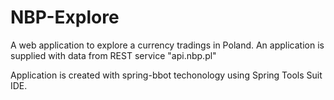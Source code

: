 # NBP-Explore
A web application to explore a currency tradings in Poland. An application is supplied with data from REST service "api.nbp.pl"

Application is created with spring-bbot techonology using Spring Tools Suit IDE.

